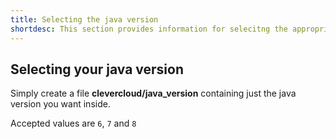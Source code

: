 ```yaml
---
title: Selecting the java version
shortdesc: This section provides information for selecitng the appropriate java version for your application
---
```


## Selecting your java version

Simply create a file **clevercloud/java_version** containing just the java version you want inside.

Accepted values are `6`, `7` and `8`
